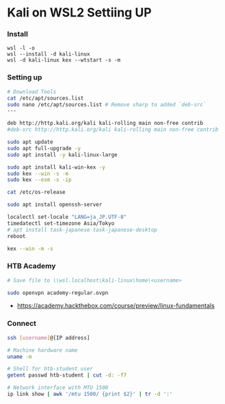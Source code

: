 # Kali on WSL2 Settiing UP

### Install
```pwsh
wsl -l -o
wsl --install -d kali-linux
wsl -d kali-linux kex --wtstart -s -m
```

### Setting up
```sh
# Download Tools
cat /etc/apt/sources.list
sudo nano /etc/apt/sources.list # Remove sharp to added `deb-src`
---

deb http://http.kali.org/kali kali-rolling main non-free contrib
#deb-src http://http.kali.org/kali kali-rolling main non-free contrib  <-
```

```sh
sudo apt update
sudo apt full-upgrade -y
sudo apt install -y kali-linux-large

sudo apt install kali-win-kex -y
sudo kex --win -s -m
sudo kex --esm -s -ip

cat /etc/os-release

sudo apt install openssh-server

localectl set-locale "LANG=ja_JP.UTF-8"
timedatectl set-timezone Asia/Tokyo
# apt install task-japanese task-japanese-desktop
reboot

kex --win -m -s

```

### HTB Academy
```sh
# Save file to \\wsl.localhost\kali-linux\home\<username>

sudo openvpn academy-regular.ovpn
```

  - https://academy.hackthebox.com/course/preview/linux-fundamentals

### Connect
```sh
ssh [username]@[IP address]

# Machine hardware name
uname -m

# Shell for htb-student user
getent passwd htb-student | cut -d: -f7

# Network interface with MTU 1500
ip link show | awk '/mtu 1500/ {print $2}' | tr -d ':'
```

